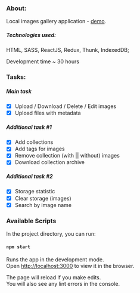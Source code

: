 ### About:

Local images gallery application - [demo](https://bugagashinka.github.io/gallery-app/).

##### Technologies used:

HTML, SASS, ReactJS, Redux, Thunk, IndexedDB;

Development time ~ 30 hours

### Tasks:

##### Main task

- [x] Upload / Download / Delete / Edit images
- [x] Upload files with metadata

##### Additional task #1

- [x] Add collections
- [x] Add tags for images
- [x] Remove collection (with || without) images
- [x] Download collection archive

##### Additional task #2

- [x] Storage statistic
- [x] Clear storage (images)
- [x] Search by image name

### Available Scripts

In the project directory, you can run:

#### `npm start`

Runs the app in the development mode.<br />
Open [http://localhost:3000](http://localhost:3000) to view it in the browser.

The page will reload if you make edits.<br />
You will also see any lint errors in the console.
